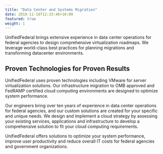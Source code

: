 ```yaml
---
title: "Data Center and Systems Migration"
date: 2018-11-18T12:33:46+10:00
featured: true
weight: 1
---
```


UnifiedFederal brings extensive experience in data center operations for federal agencies to design comprehensive virtualization roadmaps. We leverage world-class best practices for planning migrations and transforming datacenter environments. 

## Proven Technologies for  Proven Results

UnifiedFederal uses proven technologies including VMware for server virtualization solutions. Our infrastructure migration to OMB approved and FedRAMP certified cloud computing environments are designed to optimize system performance.

Our engineers bring over ten years of experience in data center operations for federal agencies, and our custom solutions are created for your specific and unique needs. We design and implement a cloud strategy by assessing your existing services, applications and infrastructure to develop a comprehensive solution to fit your cloud computing requirements.

UnifiedFederal offers solutions to optimize your system performance, improve user productivity and reduce overall IT costs for federal agencies and government organizations.